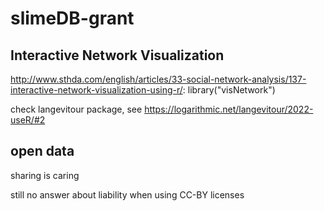 # slimeDB-grant

## Interactive Network Visualization
http://www.sthda.com/english/articles/33-social-network-analysis/137-interactive-network-visualization-using-r/: library("visNetwork")

check langevitour package, see https://logarithmic.net/langevitour/2022-useR/#2

## open data

sharing is caring

still no answer about liability when using CC-BY licenses

